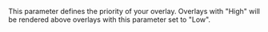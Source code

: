 This parameter defines the priority of your overlay. Overlays with "High" will be rendered above
overlays with this parameter set to "Low".